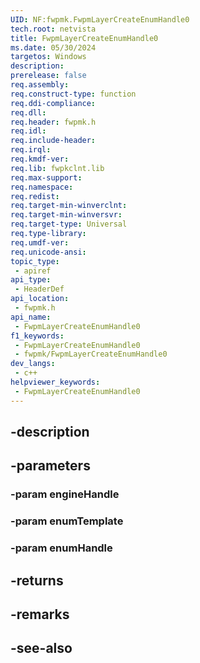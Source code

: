```yaml
---
UID: NF:fwpmk.FwpmLayerCreateEnumHandle0
tech.root: netvista
title: FwpmLayerCreateEnumHandle0
ms.date: 05/30/2024
targetos: Windows
description: 
prerelease: false
req.assembly: 
req.construct-type: function
req.ddi-compliance: 
req.dll: 
req.header: fwpmk.h
req.idl: 
req.include-header: 
req.irql: 
req.kmdf-ver: 
req.lib: fwpkclnt.lib
req.max-support: 
req.namespace: 
req.redist: 
req.target-min-winverclnt: 
req.target-min-winversvr: 
req.target-type: Universal
req.type-library: 
req.umdf-ver: 
req.unicode-ansi: 
topic_type:
 - apiref
api_type:
 - HeaderDef
api_location:
 - fwpmk.h
api_name:
 - FwpmLayerCreateEnumHandle0
f1_keywords:
 - FwpmLayerCreateEnumHandle0
 - fwpmk/FwpmLayerCreateEnumHandle0
dev_langs:
 - c++
helpviewer_keywords:
 - FwpmLayerCreateEnumHandle0
---
```


## -description

## -parameters

### -param engineHandle

### -param enumTemplate

### -param enumHandle

## -returns

## -remarks

## -see-also

